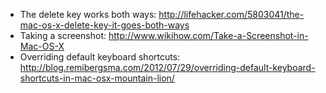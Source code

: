 - The delete key works both ways: http://lifehacker.com/5803041/the-mac-os-x-delete-key-it-goes-both-ways
- Taking a screenshot: http://www.wikihow.com/Take-a-Screenshot-in-Mac-OS-X
- Overriding default keyboard shortcuts: http://blog.remibergsma.com/2012/07/29/overriding-default-keyboard-shortcuts-in-mac-osx-mountain-lion/
